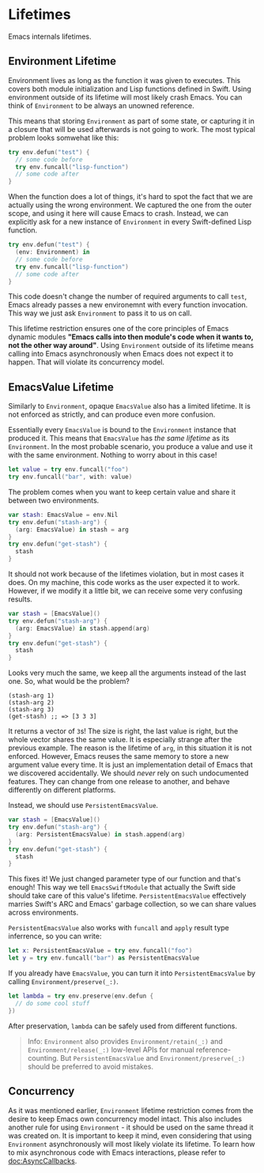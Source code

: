 # Lifetimes

Emacs internals lifetimes.

## Environment Lifetime

Environment lives as long as the function it was given to executes. This covers both module initialization and Lisp functions defined in Swift. Using environment outside of its lifetime will most likely crash Emacs. You can think of ``Environment`` to be always an unowned reference.

This means that storing ``Environment`` as part of some state, or capturing it in a closure that will be used afterwards is not going to work. The most typical problem looks somwehat like this:
```swift
try env.defun("test") {
  // some code before
  try env.funcall("lisp-function")
  // some code after
}
```
When the function does a lot of things, it's hard to spot the fact that we are actually using the wrong environment. We captured the one from the outer scope, and using it here will cause Emacs to crash. Instead, we can explicitly ask for a new instance of ``Environment`` in every Swift-defined Lisp function.
```swift
try env.defun("test") {
  (env: Environment) in
  // some code before
  try env.funcall("lisp-function")
  // some code after
}
```
This code doesn't change the number of required arguments to call `test`, Emacs already passes a new environemnt with every function invocation. This way we just ask ``Environment`` to pass it to us on call.

This lifetime restriction ensures one of the core principles of Emacs dynamic modules **"Emacs calls into then module's code when it wants to, not the other way around"**. Using ``Environment`` outside of its lifetime means calling into Emacs asynchronously when Emacs does not expect it to happen. That will violate its concurrency model.

## EmacsValue Lifetime

Similarly to ``Environment``, opaque ``EmacsValue`` also has a limited lifetime. It is not enforced as strictly, and can produce even more confusion.

Essentially every ``EmacsValue`` is bound to the ``Environment`` instance that produced it. This means that ``EmacsValue`` has *the same lifetime* as its ``Environment``. In the most probable scenario, you produce a value and use it with the same environment. Nothing to worry about in this case!
```swift
let value = try env.funcall("foo")
try env.funcall("bar", with: value)
```

The problem comes when you want to keep certain value and share it between two environments.
```swift
var stash: EmacsValue = env.Nil
try env.defun("stash-arg") {
  (arg: EmacsValue) in stash = arg
}
try env.defun("get-stash") {
  stash
}
```
It should not work because of the lifetimes violation, but in most cases it does. On my machine, this code works as the user expected it to work. However, if we modify it a little bit, we can receive some very confusing results.

```swift
var stash = [EmacsValue]()
try env.defun("stash-arg") {
  (arg: EmacsValue) in stash.append(arg)
}
try env.defun("get-stash") {
  stash
}
```
Looks very much the same, we keep all the arguments instead of the last one. So, what would be the problem?
```emacs-lisp
(stash-arg 1)
(stash-arg 2)
(stash-arg 3)
(get-stash) ;; => [3 3 3]
```
It returns a vector of `3`s! The size is right, the last value is right, but the whole vector shares the same value. It is especially strange after the previous example. The reason is the lifetime of `arg`, in this situation it is not enforced. However, Emacs reuses the same memory to store a new argument value every time. It is just an implementation detail of Emacs that we discovered accidentally. We should *never* rely on such undocumented features. They can change from one release to another, and behave differently on different platforms.

Instead, we should use ``PersistentEmacsValue``.
```swift
var stash = [EmacsValue]()
try env.defun("stash-arg") {
  (arg: PersistentEmacsValue) in stash.append(arg)
}
try env.defun("get-stash") {
  stash
}
```
This fixes it! We just changed parameter type of our function and that's enough! This way we tell `EmacsSwiftModule` that actually the Swift side should take care of this value's lifetime. ``PersistentEmacsValue`` effectively marries Swift's ARC and Emacs' garbage collection, so we can share values across environments.

``PersistentEmacsValue`` also works with `funcall` and `apply` result type inferrence, so you can write:
```swift
let x: PersistentEmacsValue = try env.funcall("foo")
let y = try env.funcall("bar") as PersistentEmacsValue
```

If you already have ``EmacsValue``, you can turn it into ``PersistentEmacsValue`` by calling ``Environment/preserve(_:)``.
```swift
let lambda = try env.preserve(env.defun {
  // do some cool stuff
})
```
After preservation, `lambda` can be safely used from different functions.

> Info: ``Environment`` also provides ``Environment/retain(_:)`` and ``Environment/release(_:)`` low-level APIs for manual reference-counting. But ``PersistentEmacsValue`` and ``Environment/preserve(_:)`` should be preferred to avoid mistakes.

## Concurrency

As it was mentioned earlier, ``Environment`` lifetime restriction comes from the desire to keep Emacs own concurrency model intact. This also includes another rule for using ``Environment`` - it should be used on the same thread it was created on. It is important to keep it mind, even considering that using ``Environment`` asynchronously will most likely violate its lifetime. To learn how to mix asynchronous code with Emacs interactions, please refer to <doc:AsyncCallbacks>.
